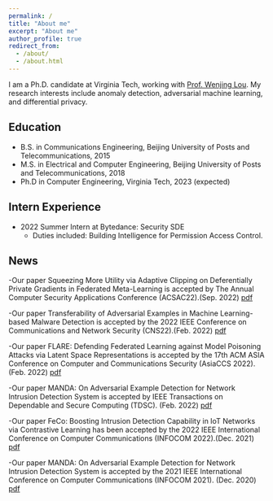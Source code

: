 ```yaml
---
permalink: /
title: "About me"
excerpt: "About me"
author_profile: true
redirect_from: 
  - /about/
  - /about.html
---
```


I am a Ph.D. candidate at Virginia Tech, working with [Prof. Wenjing Lou](https://www.cnsr.ictas.vt.edu/WJLou.html). My research interests include anomaly detection, adversarial machine learning, and differential privacy.

## Education
* B.S. in Communications Engineering, Beijing University of Posts and Telecommunications, 2015
* M.S. in Electrical and Computer Engineering, Beijing University of Posts and Telecommunications, 2018
* Ph.D in Computer Engineering, Virginia Tech, 2023 (expected)

## Intern Experience
* 2022 Summer Intern at Bytedance: Security SDE
  * Duties included: Building Intelligence for Permission Access Control.


## News
-Our paper Squeezing More Utility via Adaptive Clipping on Deferentially Private Gradients in Federated Meta-Learning is accepted by The Annual Computer Security Applications Conference (ACSAC22).(Sep. 2022) [pdf](http://ning-wang1.github.io/files/dp.pdf)

-Our paper Transferability of Adversarial Examples in Machine Learning-based Malware Detection is accepted by the 2022 IEEE Conference on Communications and Network Security (CNS22).(Feb. 2022) [pdf](http://ning-wang1.github.io/files/cns.pdf)

-Our paper FLARE: Defending Federated Learning against Model Poisoning Attacks via Latent Space Representations is accepted by the 17th ACM ASIA Conference on Computer and Communications Security (AsiaCCS 2022).(Feb. 2022) [pdf](http://ning-wang1.github.io/files/flare.pdf)

-Our paper MANDA: On Adversarial Example Detection for Network Intrusion Detection System is accepted by IEEE Transactions on Dependable and Secure Computing (TDSC). (Feb. 2022) [pdf](http://ning-wang1.github.io/files/manda_journal.pdf)

-Our paper FeCo: Boosting Intrusion Detection Capability in IoT Networks via Contrastive Learning has been accepted by the 2022 IEEE International Conference on Computer Communications (INFOCOM 2022).(Dec. 2021) [pdf](http://ning-wang1.github.io/files/feco.pdf)

-Our paper MANDA: On Adversarial Example Detection for Network Intrusion Detection System is accepted by the 2021 IEEE International Conference on Computer Communications (INFOCOM 2021). (Dec. 2020) [pdf](http://ning-wang1.github.io/files/manda.pdf)


